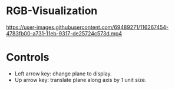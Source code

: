 # RGB-Visualization
https://user-images.githubusercontent.com/69489271/116267454-4783fb00-a731-11eb-9317-de25724c573d.mp4


# Controls
- Left arrow key: change plane to display.
- Up arrow key: translate plane along axis by 1 unit size.
